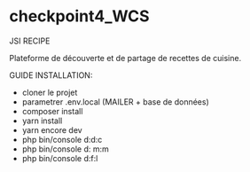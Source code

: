 # checkpoint4_WCS

JSI RECIPE 

Plateforme de découverte et de partage de recettes de cuisine. 

GUIDE INSTALLATION: 

- cloner le projet 
- parametrer .env.local (MAILER + base de données)
- composer install
- yarn install
- yarn encore dev
- php bin/console d:d:c
- php bin/console d: m:m
- php bin/console d:f:l 

